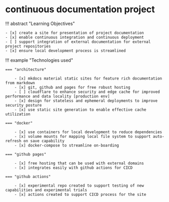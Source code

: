 # continuous documentation project

!!! abstract "Learning Objectives"

    - [x] create a site for presentation of project documentation
    - [x] enable continuous integration and continuous deployment
    - [ ] support integration of external documentation for external project repositories
    - [x] ensure local development process is streamlined

!!! example "Technologies used"

    === "architecture"

        - [x] mkdocs material static sites for feature rich documentation from markdown
        - [x] git, github and pages for free robust hosting
        - [ ] cloudflare to enhance security and edge cache for improved performance and data locality [production env]
        - [x] design for stateless and ephemeral deployments to improve security posture  
        - [x] use static site generation to enable effective cache utilization

    === "docker"

        - [x] use containers for local development to reduce dependencies
        - [x] volume mounts for mapping local file system to support auto-refresh on save capability
        - [x] docker-compose to streamline on-boarding

    === "github pages"

        - [x] free hosting that can be used with external domains
        - [x] integrates easily with github actions for CICD

    === "github actions"

        - [x] experimental repo created to support testing of new capabilities and experimental trials
        - [x] actions created to support CICD process for the site
